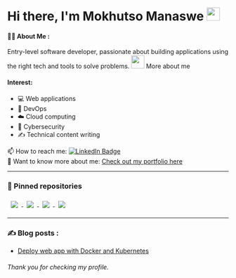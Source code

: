 <h1>
    Hi there, I'm Mokhutso Manaswe 
    <img src="https://media.giphy.com/media/hvRJCLFzcasrR4ia7z/giphy.gif" width="30px"/>
</h1>

#### :woman_technologist: About Me :
Entry-level software developer, passionate about building applications using the right tech and tools to solve problems.
<img src="https://media.giphy.com/media/WUlplcMpOCEmTGBtBW/giphy.gif" width="30"> More about me 


#### Interest:
- :computer: Web applications
- :bow_and_arrow: DevOps
- :cloud: Cloud computing
- :safety_vest: Cybersecurity
- :writing_hand: Technical content writing


:mailbox: How to reach me: 
[![LinkedIn Badge](https://img.shields.io/badge/LinkedIn-Profile-informational?style=flat&logo=linkedin&logoColor=white&color=0D76A8)](https://www.linkedin.com/in/mokhutso-dev/) <br>
:monocle_face: Want to know more about me: [Check out my portfolio here](https://mokhutso-dev.github.io/profile/) 

<!-- --- -->
<!--
### :hammer_and_wrench::briefcase: Skills (Languages and Tools) :
<div>
  <img src="https://github.com/devicons/devicon/blob/master/icons/python/python-original-wordmark.svg" title="Python" alt="Python" width="40" height="40"/>&nbsp;
  <img src="https://github.com/devicons/devicon/blob/master/icons/django/django-plain-wordmark.svg" title="Django" alt="Django" width="40" height="40"/>&nbsp;
  <img src="https://github.com/devicons/devicon/blob/master/icons/java/java-original-wordmark.svg" title="Java" alt="Java" width="40" height="40"/>&nbsp;
  <img src="https://github.com/devicons/devicon/blob/master/icons/mysql/mysql-original-wordmark.svg" title="MySQL"  alt="MySQL" width="40" height="40"/>&nbsp;
  <img src="https://github.com/devicons/devicon/blob/master/icons/docker/docker-original-wordmark.svg" title="Docker" alt="Docker" width="40" height="40"/>&nbsp;
   <img src="https://github.com/devicons/devicon/blob/master/icons/kubernetes/kubernetes-plain-wordmark.svg" title="Kubernetes" alt="Kubernetes" width="40" height="40"/>&nbsp;
   <img src="https://github.com/devicons/devicon/blob/master/icons/azure/azure-original-wordmark.svg" title="Azure" alt="Azure" width="40" height="40"/>&nbsp;
  <img src="https://github.com/devicons/devicon/blob/master/icons/amazonwebservices/amazonwebservices-original-wordmark.svg" title="AWS" alt="AWS" width="40" height="40"/>&nbsp;
  <img src="https://github.com/devicons/devicon/blob/master/icons/git/git-original-wordmark.svg" title="Git" **alt="Git" width="40" height="40"/> 
</div>

-->


---
### 📌 Pinned repositories
<a href="https://github.com/mokhutso-dev/Legend.git">
  <img align="center" style="margin:0.5rem" src="https://github-readme-stats.vercel.app/api/pin/?username=mokhutso-dev&repo=Legend&title_color=ffffff&text_color=c9cacc&icon_color=4AB197&bg_color=1A2B34" />
</a>  
<a href="https://github.com/mokhutso-dev/todo-list">
  <img align="center" style="margin:0.5rem" src="https://github-readme-stats.vercel.app/api/pin/?username=mokhutso-dev&repo=todo-list&title_color=ffffff&text_color=c9cacc&icon_color=4AB197&bg_color=1A2B34" />
</a> 
<a href="https://github.com/mokhutso-dev/resturant-django-website">
  <img align="center" style="margin:0.5rem" src="https://github-readme-stats.vercel.app/api/pin/?username=mokhutso-dev&repo=Django--resturant-website&title_color=ffffff&text_color=c9cacc&icon_color=4AB197&bg_color=1A2B34" />
</a> 
<a href="https://github.com/mokhutso-dev/containerise-todo">
  <img align="center" style="margin:0.5rem" src="https://github-readme-stats.vercel.app/api/pin/?username=mokhutso-dev&repo=Containerise-todo-list&title_color=ffffff&text_color=c9cacc&icon_color=4AB197&bg_color=1A2B34" />
</a> 
<!--### 
 [![Top Langs](https://github-readme-stats.vercel.app/api/top-langs/?username=mokhutso-dev&layout=compact)](https://github.com/anuraghazra/github-readme-stats) 
 -->

---

### :writing_hand: Blog posts :
-  [Deploy web app with Docker and Kubernetes](https://dev.to/mokhutso-dev/documentation-on-my-success-to-deploy-web-application-to-a-featured-kubernetes-environment-1nlm)

###### Thank you for checking my profile.


